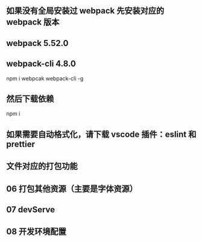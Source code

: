 ## 如果没有全局安装过 webpack 先安装对应的 webpack 版本

## webpack 5.52.0

## webpack-cli 4.8.0

npm i webpcak webpack-cli -g

## 然后下载依赖

npm i

## 如果需要自动格式化，请下载 vscode 插件：eslint 和 prettier

## 文件对应的打包功能

## 06 打包其他资源（主要是字体资源）

## 07 devServe

## 08 开发环境配置
